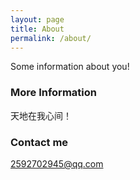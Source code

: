 ```yaml
---
layout: page
title: About
permalink: /about/
---
```


Some information about you!

### More Information

天地在我心间！

### Contact me

[2592702945@qq.com](mailto:2592702945@qq.com)